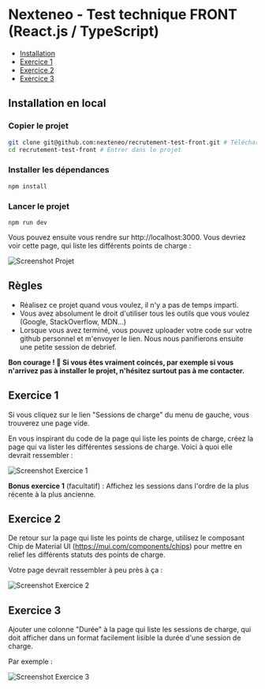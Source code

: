 # Nexteneo - Test technique FRONT (React.js / TypeScript)

- [Installation](#installation-en-local)
- [Exercice 1](#exercice-1)
- [Exercice 2](#exercice-2)
- [Exercice 3](#exercice-3)

## Installation en local

### Copier le projet

```sh
git clone git@github.com:nexteneo/recrutement-test-front.git # Téléchargement du code
cd recrutement-test-front # Entrer dans le projet
```

### Installer les dépendances

```
npm install
```

### Lancer le projet

```
npm run dev
```

Vous pouvez ensuite vous rendre sur http://localhost:3000. Vous devriez voir cette page, qui liste les différents points de charge :

![Screenshot Projet](https://raw.githubusercontent.com/nexteneo/recrutement-test-front/main/instructions/evse-1.png)

## Règles

- Réalisez ce projet quand vous voulez, il n'y a pas de temps imparti.
- Vous avez absolument le droit d'utiliser tous les outils que vous voulez (Google, StackOverflow, MDN...)
- Lorsque vous avez terminé, vous pouvez uploader votre code sur votre github personnel et m'envoyer le lien. Nous nous panifierons ensuite une petite session de debrief.


**Bon courage ! 🙂 Si vous êtes vraiment coincés, par exemple si vous n'arrivez pas à installer le projet, n'hésitez surtout pas à me contacter.**
 

## Exercice 1

Si vous cliquez sur le lien "Sessions de charge" du menu de gauche, vous trouverez une page vide.

En vous inspirant du code de la page qui liste les points de charge, créez la page qui va lister les différentes sessions de charge. Voici à quoi elle devrait ressembler :

![Screenshot Exercice 1](https://raw.githubusercontent.com/nexteneo/recrutement-test-front/main/instructions/sessions-1.png)

**Bonus exercice 1** (facultatif) : Affichez les sessions dans l'ordre de la plus récente à la plus ancienne.

## Exercice 2

De retour sur la page qui liste les points de charge, utilisez le composant Chip de Material UI (https://mui.com/components/chips) pour mettre en relief les différents statuts des points de charge.

Votre page devrait ressembler à peu près à ça :

![Screenshot Exercice 2](https://raw.githubusercontent.com/nexteneo/recrutement-test-front/main/instructions/evse-2.png)

## Exercice 3

Ajouter une colonne "Durée" à la page qui liste les sessions de charge, qui doit afficher dans un format facilement lisible la durée d'une session de charge.

Par exemple :

![Screenshot Exercice 3](https://raw.githubusercontent.com/nexteneo/recrutement-test-front/main/instructions/sessions-2.png)

